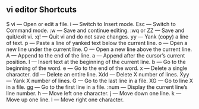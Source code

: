 ##  vi editor Shortcuts

$ vi <filename> — Open or edit a file.
i — Switch to Insert mode.
Esc — Switch to Command mode.
:w — Save and continue editing.
:wq or ZZ — Save and quit/exit vi.
:q! — Quit vi and do not save changes.
yy — Yank (copy) a line of text.
p — Paste a line of yanked text below the current line.
o — Open a new line under the current line.
O — Open a new line above the current line.
A — Append to the end of the line.
a — Append after the cursor’s current position.
I — Insert text at the beginning of the current line.
b — Go to the beginning of the word.
e — Go to the end of the word.
x — Delete a single character.
dd — Delete an entire line.
Xdd — Delete X number of lines.
Xyy — Yank X number of lines.
G — Go to the last line in a file.
XG — Go to line X in a file.
gg — Go to the first line in a file.
:num — Display the current line’s line number.
h — Move left one character.
j — Move down one line.
k — Move up one line.
l — Move right one character.
